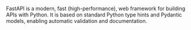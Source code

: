 FastAPI is a modern, fast (high-performance), web framework for building APIs with Python.
It is based on standard Python type hints and Pydantic models, enabling automatic validation and documentation.

